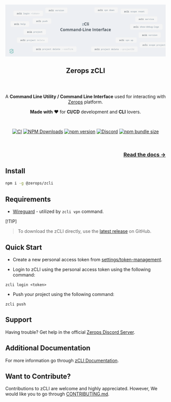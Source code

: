 ![Zerops](https://github.com/zeropsio/recipe-shared-assets/blob/main/covers/svg/cover-zcli.svg)

<h2 align="center">
   Zerops zCLI
  <br/>
  <br/>
</h2>

<p align="center">
  <br/>
   A <b>Command Line Utility / Command Line Interface</b> used for interacting with <a href="https://zerops.io/" target="_blank">Zerops</a> platform.
  <br/>
</p>

<p align="center">
<b>Made with</b> ❤️ for <b>CI/CD</b> development and <b>CLI</b> lovers.
<br/>
</p>

<br />

<div align="center">

[![CI](https://github.com/zeropsio/zcli/actions/workflows/main.yml/badge.svg)](https://github.com/zeropsio/zcli/actions/workflows/ci.yml)
[![NPM Downloads](https://img.shields.io/npm/d18m/%40zerops%2Fzcli)](https://www.npmjs.com/package/@zerops/zcli)
[![npm version](https://badge.fury.io/js/@zerops%2Fzcli.svg)](https://badge.fury.io/js/@zerops%2Fzcli)
[![Discord](https://img.shields.io/discord/735781031147208777)](https://discord.gg/xxzmJSDKPT)
[![npm bundle size](https://img.shields.io/bundlephobia/min/%40zerops%2Fzcli)](https://www.npmjs.com/package/@zerops/zcli)

</div>

<br/>

<h3 align="end">
<a href="https://docs.zerops.io/" target="_blank">Read the docs →</a>
<br/>
</h3>

## Install

```sh
npm i -g @zerops/zcli
```

## Requirements

- [Wireguard](https://www.wireguard.com/install/) - utilized by `zcli vpn` command.

[!TIP]
> To download the zCLI directly, use the [latest release](https://github.com/zeropsio/zcli/releases/latest/) on GitHub.

## Quick Start

- Create a new personal access token from [settings/token-management](http://app.zerops.io/settings/token-management).

- Login to zCLI using the personal access token using the following command:

```Shell
zcli login <token>
```

- Push your project using the following command:

```Shell
zcli push
```

## Support

Having trouble? Get help in the official [Zerops Discord Server](https://discord.gg/xxzmJSDKPT).


## Additional Documentation

For more information go through [zCLI Documentation](https://docs.zerops.io/references/cli).

## Want to Contribute?

Contributions to zCLI are welcome and highly appreciated. However, We would like you to go through [CONTRIBUTING.md](https://github.com/zeropsio/zcli/blob/main/CONTRIBUTING.md).

